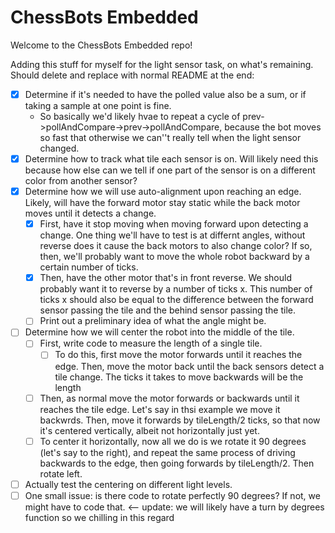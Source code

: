 # ChessBots Embedded
Welcome to the ChessBots Embedded repo!

Adding this stuff for myself for the light sensor task, on what's remaining. Should delete and replace with normal README at the end:
- [X] Determine if it's needed to have the polled value also be a sum, or if taking a sample at one point is fine.
  - So basically we'd likely hvae to repeat a cycle of prev->pollAndCompare->prev->pollAndCompare, because the bot moves so fast that otherwise we can''t really tell when the light sensor changed.
- [X] Determine how to track what tile each sensor is on. Will likely need this because how else can we tell if one part of the sensor is on a different color from another sensor?
- [X] Determine how we will use auto-alignment upon reaching an edge. Likely, will have the forward motor stay static while the back motor moves until it detects a change.
  - [X] First, have it stop moving when moving forward upon detecting a change. One thing we'll have to test is at differnt angles, without reverse does it cause the back motors to also change color? If so, then, we'll probably want to move the whole robot backward by a certain number of ticks.
  - [X] Then, have the other motor that's in front reverse. We should probably want it to reverse by a number of ticks x. This number of ticks x should also be equal to the difference between the forward sensor passing the tile and the behind sensor passing the tile.
  - [ ] Print out a preliminary idea of what the angle might be.
- [ ] Determine how we will center the robot into the middle of the tile.
  - [ ] First, write code to measure the length of a single tile.
    - [ ] To do this, first move the motor forwards until it reaches the edge. Then, move the motor back until the back sensors detect a tile change. The ticks it takes to move backwards will be the length
  - [ ] Then, as normal move the motor forwards or backwards until it reaches the tile edge. Let's say in thsi example we move it backwrds. Then, move it forwards by tileLength/2 ticks, so that now it's centered vertically, albeit not horizontally just yet.
  - [ ] To center it horizontally, now all we do is we rotate it 90 degrees (let's say to the right), and repeat the same process of driving backwards to the edge, then going forwards by tileLength/2. Then rotate left.
- [ ] Actually test the centering on different light levels.
- [ ] One small issue: is there code to rotate perfectly 90 degrees? If not, we might have to code that. <-- update: we will likely have a turn by degrees function so we chilling in this regard
